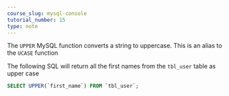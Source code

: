 ```yaml
---
course_slug: mysql-console
tutorial_number: 15
type: note
---
```

The `UPPER` MySQL function converts a string to uppercase. This is an alias to the `UCASE` function

The following SQL will return all the first names from the `tbl_user` table as upper case

```sql
SELECT UPPER(`first_name`) FROM `tbl_user`;
```
